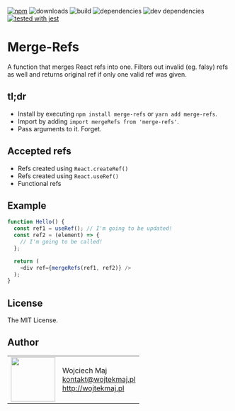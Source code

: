 [![npm](https://img.shields.io/npm/v/merge-refs.svg)](https://www.npmjs.com/package/merge-refs) ![downloads](https://img.shields.io/npm/dt/merge-refs.svg) ![build](https://travis-ci.com/wojtekmaj/merge-refs.svg?branch=master) ![dependencies](https://img.shields.io/david/wojtekmaj/merge-refs.svg) ![dev dependencies](https://img.shields.io/david/dev/wojtekmaj/merge-refs.svg) [![tested with jest](https://img.shields.io/badge/tested_with-jest-99424f.svg)](https://github.com/facebook/jest)

# Merge-Refs
A function that merges React refs into one. Filters out invalid (eg. falsy) refs as well and returns original ref if only one valid ref was given.

## tl;dr
* Install by executing `npm install merge-refs` or `yarn add merge-refs`.
* Import by adding `import mergeRefs from 'merge-refs'`.
* Pass arguments to it. Forget.

## Accepted refs
* Refs created using `React.createRef()`
* Refs created using `React.useRef()`
* Functional refs

## Example

```js
function Hello() {
  const ref1 = useRef(); // I'm going to be updated!
  const ref2 = (element) => {
    // I'm going to be called!
  };

  return (
    <div ref={mergeRefs(ref1, ref2)} />
  );
}
```

## License

The MIT License.

## Author

<table>
  <tr>
    <td>
      <img src="https://github.com/wojtekmaj.png?s=100" width="100">
    </td>
    <td>
      Wojciech Maj<br />
      <a href="mailto:kontakt@wojtekmaj.pl">kontakt@wojtekmaj.pl</a><br />
      <a href="http://wojtekmaj.pl">http://wojtekmaj.pl</a>
    </td>
  </tr>
</table>
